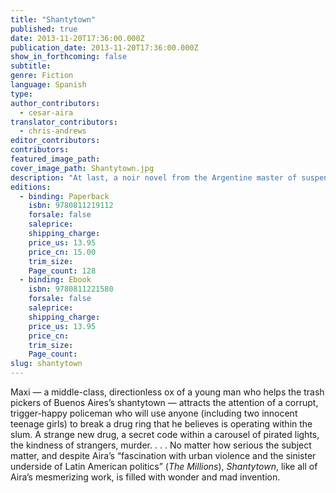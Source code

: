 ```yaml
---
title: "Shantytown"
published: true
date: 2013-11-20T17:36:00.000Z
publication_date: 2013-11-20T17:36:00.000Z
show_in_forthcoming: false
subtitle:
genre: Fiction
language: Spanish
type:
author_contributors:
  - cesar-aira
translator_contributors:
  - chris-andrews
editor_contributors:
contributors:
featured_image_path:
cover_image_path: Shantytown.jpg
description: "At last, a noir novel from the Argentine master of suspense and surprises "
editions:
  - binding: Paperback
    isbn: 9780811219112
    forsale: false
    saleprice:
    shipping_charge:
    price_us: 13.95
    price_cn: 15.00
    trim_size:
    Page_count: 128
  - binding: Ebook
    isbn: 9780811221580
    forsale: false
    saleprice:
    shipping_charge:
    price_us: 13.95
    price_cn:
    trim_size:
    Page_count:
slug: shantytown
---
```


Maxi — a middle-class, directionless ox of a young man who helps the trash pickers of Buenos Aires’s shantytown — attracts the attention of a corrupt, trigger-happy policeman who will use anyone (including two innocent teenage girls) to break a drug ring that he believes is operating within the slum. A strange new drug, a secret code within a carousel of pirated lights, the kindness of strangers, murder. . . . No matter how serious the subject matter, and despite Aira’s “fascination with urban violence and the sinister underside of Latin American politics” (_The Millions_), _Shantytown_, like all of Aira’s mesmerizing work, is filled with wonder and mad invention.

